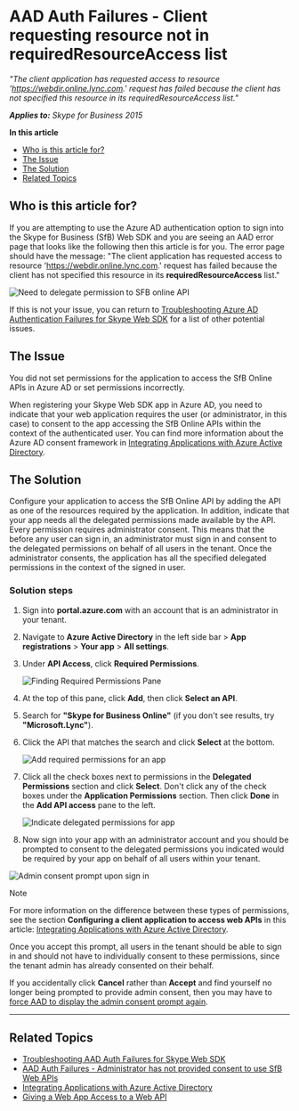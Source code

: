 # AAD Auth Failures - Client requesting resource not in requiredResourceAccess list

_"The client application has requested access to resource 'https://webdir.online.lync.com.' request has failed because the client has not specified this resource in its requiredResourceAccess list."_

_**Applies to:** Skype for Business 2015_

**In this article**
- [Who is this article for?](#audience)
- [The Issue](#issue)
- [The Solution](#solution)
- [Related Topics](#related-topics)

<a name="audience"></a>
## Who is this article for?

If you are attempting to use the Azure AD authentication option to sign into the Skype for Business (SfB) Web SDK and you are seeing an AAD error page that looks like the following then this article is for you. The error page should have the message: "The client application has requested access to resource 'https://webdir.online.lync.com.' request has failed because the client has not specified this resource in its **requiredResourceAccess** list."

![Need to delegate permission to SFB online API](../../../images/troubleshooting/auth/MustGrantDelegatedPermissions.PNG)

If this is not your issue, you can return to [Troubleshooting Azure AD Authentication Failures for Skype Web SDK](./AADAuthFailures.md) for a list of other potential issues.

<a name="issue"></a>
## The Issue

You did not set permissions for the application to access the SfB Online APIs in Azure AD or set permissions incorrectly.

When registering your Skype Web SDK app in Azure AD, you need to indicate that your web application requires the user (or administrator, in this case) to consent to the app accessing the SfB Online APIs within the context of the authenticated user.
You can find more information about the Azure AD consent framework in [Integrating Applications with Azure Active Directory](https://docs.microsoft.com/azure/active-directory/active-directory-integrating-applications).

<a name="solution"></a>
## The Solution

Configure your application to access the SfB Online API by adding the API as one of the resources required by the application. In addition, indicate that your app needs all the delegated permissions made available by the API. Every permission requires administrator consent. This means that the before any user can sign in, an administrator must sign in and consent to the delegated permissions on behalf of all users in the tenant. Once the administrator consents, the application has all the specified delegated permissions in the context of the signed in user.

### Solution steps

1. Sign into **portal.azure.com** with an account that is an administrator in your tenant.
2. Navigate to **Azure Active Directory** in the left side bar > **App registrations** > **Your app** > **All settings**.
3. Under **API Access**, click **Required Permissions**.

   ![Finding Required Permissions Pane](../../../images/troubleshooting/auth/AADRequiredPermissionsPane.PNG)

4. At the top of this pane, click **Add**, then click **Select an API**.
5. Search for **"Skype for Business Online"** (if you don't see results, try **"Microsoft.Lync"**).
6. Click the API that matches the search and click **Select** at the bottom.

   ![Add required permissions for an app](../../../images/troubleshooting/auth/AADAddAPIAccess.PNG)

7. Click all the check boxes next to permissions in the **Delegated Permissions** section and click **Select**. Don't click any of the check boxes under the **Application Permissions** section. Then click **Done** in the **Add API access** pane to the left.

   ![Indicate delegated permissions for app](../../../images/troubleshooting/auth/AADAPIDelegatedPermissions.PNG)

8. Now sign into your app with an administrator account and you should be prompted to consent to the delegated permissions you indicated would be required by your app on behalf of all users within your tenant.

![Admin consent prompt upon sign in](../../../images/troubleshooting/auth/ProvidingAdminConsentCensored.PNG)

> [!NOTE]
> For more information on the difference between these types of permissions, see the section **Configuring a client application to access web APIs** in this article: [Integrating Applications with Azure Active Directory](https://docs.microsoft.com/azure/active-directory/active-directory-integrating-applications).

Once you accept this prompt, all users in the tenant should be able to sign in and should not have to individually consent to these permissions, since the tenant admin has already consented on their behalf.

If you accidentally click **Cancel** rather than **Accept** and find yourself no longer being prompted to provide admin consent, then you may have to [force AAD to display the admin consent prompt again](./AADAuth-AdminConsent.md).

---

<a name="related-topics"></a>
## Related Topics
- [Troubleshooting AAD Auth Failures for Skype Web SDK](./AADAuthFailures.md)
- [AAD Auth Failures - Administrator has not provided consent to use SfB Web APIs](./AADAuth-AdminConsent.md)
- [Integrating Applications with Azure Active Directory](https://docs.microsoft.com/azure/active-directory/active-directory-integrating-applications)
- [Giving a Web App Access to a Web API](https://docs.microsoft.com/azure/active-directory/active-directory-authentication-scenarios#web-application-to-web-api)
